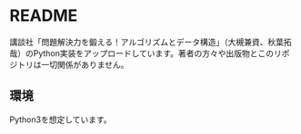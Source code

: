 # README
講談社「問題解決力を鍛える！アルゴリズムとデータ構造」（大槻兼資、秋葉拓哉）のPython実装をアップロードしています。著者の方々や出版物とこのリポジトリは一切関係がありません。
## 環境
Python3を想定しています。
